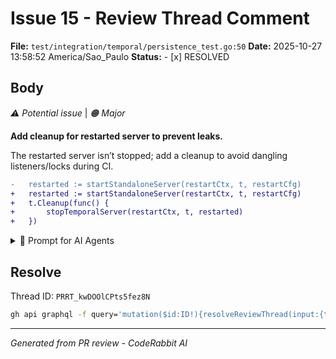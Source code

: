 # Issue 15 - Review Thread Comment

**File:** `test/integration/temporal/persistence_test.go:50`
**Date:** 2025-10-27 13:58:52 America/Sao_Paulo
**Status:** - [x] RESOLVED

## Body

_⚠️ Potential issue_ | _🟠 Major_

**Add cleanup for restarted server to prevent leaks.**

The restarted server isn’t stopped; add a cleanup to avoid dangling listeners/locks during CI. 


```diff
-	restarted := startStandaloneServer(restartCtx, t, restartCfg)
+	restarted := startStandaloneServer(restartCtx, t, restartCfg)
+	t.Cleanup(func() {
+		stopTemporalServer(restartCtx, t, restarted)
+	})
```

<details>
<summary>🤖 Prompt for AI Agents</summary>

```
In test/integration/temporal/persistence_test.go around lines 39 to 50, the
restarted server started with startStandaloneServer is not being stopped; add a
cleanup to avoid leaking resources by registering t.Cleanup(func() {
restarted.Stop() }) immediately after creating restarted (or call the
appropriate shutdown method if the server type uses a different name, e.g.,
Close or Shutdown) so the server is stopped when the test finishes.
```

</details>

<!-- fingerprinting:phantom:medusa:chinchilla -->

<!-- This is an auto-generated comment by CodeRabbit -->

## Resolve

Thread ID: `PRRT_kwDOOlCPts5fez8N`

```bash
gh api graphql -f query='mutation($id:ID!){resolveReviewThread(input:{threadId:$id}){thread{isResolved}}}' -F id=PRRT_kwDOOlCPts5fez8N
```

---
*Generated from PR review - CodeRabbit AI*
